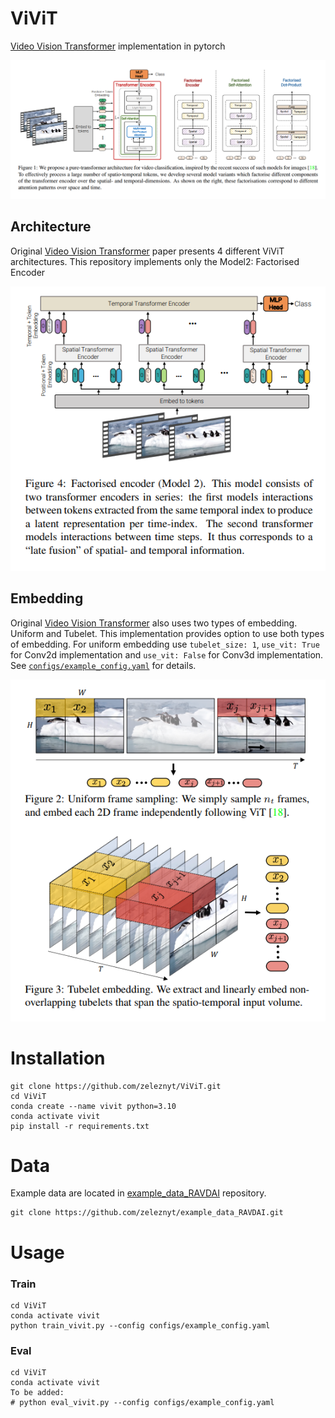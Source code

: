 # ViViT
[Video Vision Transformer](https://arxiv.org/pdf/2103.15691) implementation in pytorch

[//]: # (![ViViT architectures]&#40;assets/vivit_models.png&#41;)
<p align="center">
    <img src="assets/vivit_models.png" alt="ViViT architectures">
</p>

## Architecture
Original [Video Vision Transformer](https://arxiv.org/pdf/2103.15691) paper presents 4 different ViViT architectures. This repository implements only the Model2: Factorised Encoder
<p align="center">
    <img src="assets/vivit_model2.png" alt="Implemented architecture">
</p>

## Embedding
Original [Video Vision Transformer](https://arxiv.org/pdf/2103.15691) also uses two types of embedding. Uniform and Tubelet.
This implementation provides option to use both types of embedding. For uniform embedding use `tubelet_size: 1`, `use_vit: True` for Conv2d implementation and `use_vit: False` for Conv3d implementation. See [`configs/example_config.yaml`](configs/example_config.yaml) for details.

<p align="center">
    <img src="assets/vivit_embedding.png" alt="ViViT embeddings">
</p>

# Installation
```
git clone https://github.com/zeleznyt/ViViT.git
cd ViViT
conda create --name vivit python=3.10
conda activate vivit
pip install -r requirements.txt
```

# Data
Example data are located in [example_data_RAVDAI](https://github.com/zeleznyt/example_data_RAVDAI) repository.
```
git clone https://github.com/zeleznyt/example_data_RAVDAI.git
```

# Usage
### Train
```
cd ViViT
conda activate vivit
python train_vivit.py --config configs/example_config.yaml
```

### Eval
```
cd ViViT
conda activate vivit
To be added:
# python eval_vivit.py --config configs/example_config.yaml
```

